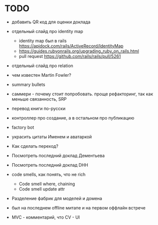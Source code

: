 # TODO

- добавить QR код для оценки доклада
- отдельный слайд про identity map
  - identity map был в rails <https://apidock.com/rails/ActiveRecord/IdentityMap>
  - <https://guides.rubyonrails.org/upgrading_ruby_on_rails.html>
  - pull request <https://github.com/rails/rails/pull/5261>
- отдельный слайд про relation
- чем известен Martin Fowler?
- summary bullets
- саммери - почему стоит попробовать. проще рефакторинг, так как меньше связанность, SRP
- перевод книги по-русски
- контроллер про создание, а в остальном про публикацию
- factory bot
- украсить цитаты Именем и аватаркой
- Как сделать переход?

- Посмотреть последний доклад Дементьева
- Посмотреть последний доклад DHH

- code smells, как понять, что не rich
  - Code smell where, chaining
  - Code smell update attr
- Разделение фабрик для моделей и домена
- был на последнем offline митапе и на первом оффлайн встрече
- MVC - комментарий, что CV - UI
